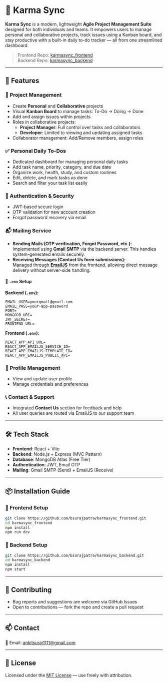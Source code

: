 # 💼 Karma Sync

**Karma Sync** is a modern, lightweight **Agile Project Management Suite** designed for both individuals and teams. It empowers users to manage personal and collaborative projects, track issues using a Kanban board, and stay productive with a built-in daily to-do tracker — all from one streamlined dashboard.

> Frontend Repo: [karmasync_frontend](https://github.com/bsurajpatra/karmasync)  
> Backend Repo: [karmasync_backend](https://github.com/bsurajpatra/karmasync_backend)


---

## 🚀 Features

### 🧠 Project Management
- Create **Personal** and **Collaborative** projects
- Visual **Kanban Board** to manage tasks: To-Do → Doing → Done
- Add and assign issues within projects
- Roles in collaborative projects:
  - **Project Manager**: Full control over tasks and collaborators
  - **Developer**: Limited to viewing and updating assigned tasks
- Collaborator management: Add/Remove members, assign roles

### ✅ Personal Daily To-Dos
- Dedicated dashboard for managing personal daily tasks
- Add task name, priority, category, and due date
- Organize work, health, study, and custom routines
- Edit, delete, and mark tasks as done
- Search and filter your task list easily

### 🔐 Authentication & Security
- JWT-based secure login
- OTP validation for new account creation
- Forgot password recovery via email

### 📬 Mailing Service
- **Sending Mails (OTP verification, Forgot Password, etc.):**  
  Implemented using **Gmail SMTP** via the backend server. This handles system-generated emails securely.
- **Receiving Messages (Contact Us form submissions):**  
  Managed through **[EmailJS](https://www.emailjs.com/)** from the frontend, allowing direct message delivery without server-side handling.

#### 📄 `.env` Setup

**Backend (`.env`):**
```env
EMAIL_USER=yourgmail@gmail.com
EMAIL_PASS=your-app-password
PORT=
MONGODB_URI=
JWT_SECRET=
FRONTEND_URL=
```

**Frontend (`.env`):**
```env
REACT_APP_API_URL=
REACT_APP_EMAILJS_SERVICE_ID=
REACT_APP_EMAILJS_TEMPLATE_ID=
REACT_APP_EMAILJS_PUBLIC_API=
```

### 👤 Profile Management
- View and update user profile
- Manage credentials and preferences

### 📞 Contact & Support
- Integrated **Contact Us** section for feedback and help
- All user queries are routed via EmailJS to our support team

---

## 🛠️ Tech Stack

- **Frontend**: React + Vite
- **Backend**: Node.js + Express (MVC Pattern)
- **Database**: MongoDB Atlas (Free Tier)
- **Authentication**: JWT, Email OTP
- **Mailing**: Gmail SMTP (Send) + EmailJS (Receive)

---

## 📦 Installation Guide

### 🔧 Frontend Setup

```bash
git clone https://github.com/bsurajpatra/karmasync_frontend.git
cd karmasync_frontend
npm install
npm run dev
```

### 🔧 Backend Setup

```bash
git clone https://github.com/bsurajpatra/karmasync_backend.git
cd karmasync_backend
npm install
npm start
```

---

## 🤝 Contributing

- Bug reports and suggestions are welcome via GitHub Issues
- Open to contributions — fork the repo and create a pull request

---

## 📫 Contact

📧 Email: [ankitsuraj1111@gmail.com](mailto:ankitsuraj1111@gmail.com)

---

## 📃 License

Licensed under the [MIT License](https://opensource.org/licenses/MIT) — use freely with attribution.
